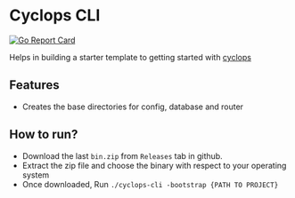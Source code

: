 # Cyclops CLI

[![Go Report Card](https://goreportcard.com/badge/github.com/flannel-dev-lab/Cyclops-CLI)](https://goreportcard.com/report/github.com/flannel-dev-lab/Cyclops-CLI)

Helps in building a starter template to getting started with [cyclops](https://github.com/flannel-dev-lab/cyclops)

## Features
- Creates the base directories for config, database and router

## How to run?
- Download the last `bin.zip` from `Releases` tab in github. 
- Extract the zip file and choose the binary with respect to your operating system
- Once downloaded, Run `./cyclops-cli -bootstrap {PATH TO PROJECT}`